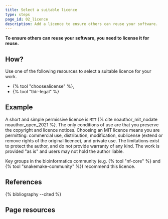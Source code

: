 ```yaml
---
title: Select a suitable licence
type: steps
page_id: 02_licence
description: Add a licence to ensure others can reuse your software.
---
```



**To ensure others can reuse your software, you need to license it for reuse.**


## How?

Use one of the following resources to select a suitable licence for your work.

- {% tool "choosealicense" %},
- {% tool "tldr-legal" %}


## Example

A short and simple permissive licence is `MIT` {% cite noauthor_mit_nodate noauthor_open_2021 %}. The only conditions of use are that you preserve the copyright 
and licence notices. Choosing an MIT licence means you are permitting: commercial use, distribution, modification, sublicense (extend 
or remove rights of the original licence), and private use. The limitations exist to protect the author, and do not provide warranty 
of any kind. The work is provided "as is" and users may not hold the author liable. 

Key groups in the bioinformatics community (e.g. {% tool "nf-core" %} and {% tool "snakemake-community" %}) recommend this licence.


## References

{% bibliography --cited %}


## Page resources

